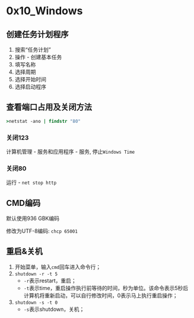 # 0x10_Windows

## 创建任务计划程序

1. 搜索“任务计划”
1. 操作 - 创建基本任务
1. 填写名称
1. 选择周期
1. 选择开始时间
1. 选择启动程序


## 查看端口占用及关闭方法

```cmd
>netstat -ano | findstr "80"
```

### 关闭123

计算机管理 - 服务和应用程序 - 服务, 停止`Windows Time`

### 关闭80

运行 - `net stop http`


## CMD编码

默认使用936 GBK编码

修改为UTF-8编码: `chcp 65001`


## 重启&关机

1. 开始菜单，输入`cmd`回车进入命令行；
2. `shutdown -r -t 5`
    - `-r`表示restart，重启；
    - `-t`表示time，重启操作执行前等待的时间，秒为单位。该命令表示5秒后计算机将重新启动，可以自行修改时间，0表示马上执行重启操作；
3. `shutdown -s -t 0`
    - `-s`表示shutdown，关机；
